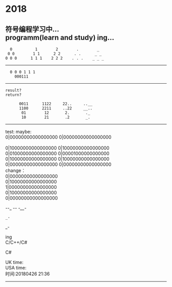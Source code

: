 # 2018

符号编程学习中... </Br>
programm(learn and study) ing...</Br>
-----------------------------------------------------------------------------

      0          1        2        .        _                             
     0 0        1 1      2 2      . .      _ _                            
    0 0 0      1 1 1    2 2 2    . . .    _ _ _                          
 
-----------------------------------------------------------------------------        
      
      0 0 0 1 1 1    
        000111            
           
-----------------------------------------------------------------------------           
    result?
    return?
    
          0011      1122     22..     ..__
          1100      2211     ..22     __..
           01        12       2.       ._
           10        21       .2       _.

-----------------------------------------------------------------------------

test:                        maybe:             </Br>
0|00000000000000000          0|00000000000000000</Br>  
0|10000000000000000          0|10000000000000000</Br>
0|01000000000000000          0|00001000000000000</Br>
0|10000000000000000          0|10000000000000000</Br>
0|00000000000000000          0|00000000000000000</Br>
change：           </Br>
0|00000000000000000</Br>
0|10000000000000000</Br>
1|00000000000000000</Br>
0|10000000000000000</Br>
0|00000000000000000</Br>


_-_-_
_--_ 
_-__-_
   
    _-
  _-



ing </Br>
C/C++/C#</Br>

C#</Br>


UK time:                       </Br>
USA time:                      </Br>
时间:20180426 21:36             </Br>


---------------------------------------
